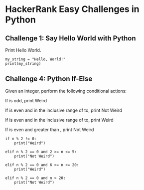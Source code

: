 # HackerRank Easy Challenges in Python

## Challenge 1: Say Hello World with Python

Print Hello World.

```
my_string = "Hello, World!"
print(my_string)
```

## Challenge 4: Python If-Else

Given an integer, perform the following conditional actions:

If is odd, print Weird

If is even and in the inclusive range of to, print Not Weird

If is even and in the inclusive range of to, print Weird

If is even and greater than , print Not Weird

```
if n % 2 != 0:
    print("Weird")

elif n % 2 == 0 and 2 >= n <= 5:
    print("Not Weird")
        
elif n % 2 == 0 and 6 >= n <= 20:
    print("Weird")
        
elif n % 2 == 0 and n > 20:
    print("Not Weird")
```
